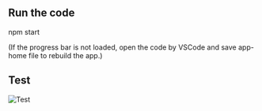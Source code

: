 ## Run the code

npm start

(If the progress bar is not loaded, open the code by VSCode and save app-home file to rebuild the app.)

## Test
![Test](https://user-images.githubusercontent.com/87828386/127914097-8861ccda-2df9-406c-88b1-6d2d6669925f.gif)
